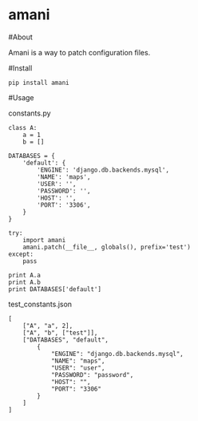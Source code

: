 # amani

#About

Amani is a way to patch configuration files.

#Install

    pip install amani

#Usage

constants.py

    class A:
        a = 1
        b = []

    DATABASES = {
        'default': {
            'ENGINE': 'django.db.backends.mysql',
            'NAME': 'maps',
            'USER': '',
            'PASSWORD': '',
            'HOST': '',
            'PORT': '3306',
        }
    }

    try:
        import amani
        amani.patch(__file__, globals(), prefix='test')
    except:
        pass

    print A.a
    print A.b
    print DATABASES['default']


test_constants.json

    [
        ["A", "a", 2],
        ["A", "b", ["test"]],
        ["DATABASES", "default",
            {
                "ENGINE": "django.db.backends.mysql",
                "NAME": "maps",
                "USER": "user",
                "PASSWORD": "password",
                "HOST": "",
                "PORT": "3306"
            }
        ]
    ]
